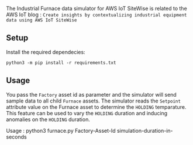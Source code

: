 The Industrial Furnace data simulator for AWS IoT SiteWise is related to the AWS IoT blog :  `Create insights by contextualizing industrial equipment data using AWS IoT SiteWise`

## Setup

Install the required dependecies:

```
python3 -m pip install -r requirements.txt
```

## Usage
You pass the `Factory` asset id as parameter and the simulator will send sample data to all child `Furnace` assets. The simulator reads the `Setpoint` attribute value on the Furnace asset to determine the `HOLDING` temparature. This feature can be used to vary the `HOLDING` duration and inducing anomalies on the `HOLDING` duration. 

Usage : python3 furnace.py Factory-Asset-Id simulation-duration-in-seconds


